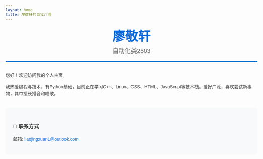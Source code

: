```yaml
---
layout: home
title: 廖敬轩的自我介绍
---
```


<style>
/* 简单的美化CSS */
body {
    font-family: sans-serif;
    line-height: 1.6;
    color: #333;
    max-width: 800px;
    margin: 0 auto;
    padding: 2rem;
}
.header {
    text-align: center;
    margin-bottom: 2rem;
    border-bottom: 2px solid #0969da;
    padding-bottom: 1rem;
}
.name {
    font-size: 2.5rem;
    font-weight: bold;
    color: #0969da;
    margin-bottom: 0;
}
.description {
    font-size: 1.2rem;
    color: #666;
}
.contact-info {
    background-color: #f8f9fa;
    padding: 1.5rem;
    border-radius: 8px;
    margin: 2rem 0;
}
.contact-info a {
    color: #0969da;
    text-decoration: none;
}
.contact-info a:hover {
    text-decoration: underline;
}
</style>

<div class="header">
    <div class="name">廖敬轩</div>
    <div class="description">自动化类2503</div>
</div>

<p>您好！欢迎访问我的个人主页。</p>

<p>我热爱编程与技术，有Python基础，目前正在学习C++、Linux、CSS、HTML、JavaScript等技术栈。爱好广泛，喜欢尝试新事物，其中擅长播音和唱歌。</p>

<div class="contact-info">
    <h3>📧 联系方式</h3>
    <p>邮箱: <a href="mailto:liaojingxuan1@outlook.com">liaojingxuan1@outlook.com</a></p>
</div>
